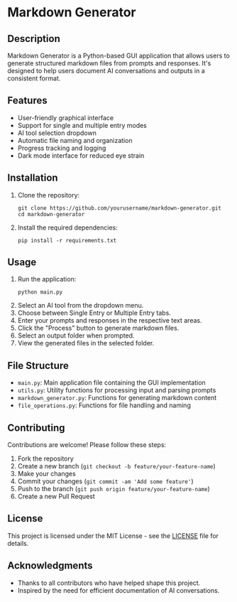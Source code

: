 # Markdown Generator

## Description
Markdown Generator is a Python-based GUI application that allows users to generate structured markdown files from prompts and responses. It's designed to help users document AI conversations and outputs in a consistent format.

## Features
- User-friendly graphical interface
- Support for single and multiple entry modes
- AI tool selection dropdown
- Automatic file naming and organization
- Progress tracking and logging
- Dark mode interface for reduced eye strain

## Installation
1. Clone the repository:
   ```
   git clone https://github.com/yourusername/markdown-generator.git
   cd markdown-generator
   ```
2. Install the required dependencies:
   ```
   pip install -r requirements.txt
   ```

## Usage
1. Run the application:
   ```
   python main.py
   ```
2. Select an AI tool from the dropdown menu.
3. Choose between Single Entry or Multiple Entry tabs.
4. Enter your prompts and responses in the respective text areas.
5. Click the "Process" button to generate markdown files.
6. Select an output folder when prompted.
7. View the generated files in the selected folder.

## File Structure
- `main.py`: Main application file containing the GUI implementation
- `utils.py`: Utility functions for processing input and parsing prompts
- `markdown_generator.py`: Functions for generating markdown content
- `file_operations.py`: Functions for file handling and naming

## Contributing
Contributions are welcome! Please follow these steps:
1. Fork the repository
2. Create a new branch (`git checkout -b feature/your-feature-name`)
3. Make your changes
4. Commit your changes (`git commit -am 'Add some feature'`)
5. Push to the branch (`git push origin feature/your-feature-name`)
6. Create a new Pull Request

## License
This project is licensed under the MIT License - see the [LICENSE](LICENSE) file for details.

## Acknowledgments
- Thanks to all contributors who have helped shape this project.
- Inspired by the need for efficient documentation of AI conversations.

